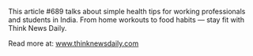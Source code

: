 This article #689 talks about simple health tips for working professionals and students in India. From home workouts to food habits — stay fit with Think News Daily.

Read more at: www.thinknewsdaily.com